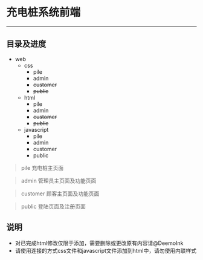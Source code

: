 # 充电桩系统前端

---

## 目录及进度

* web
    * css
        * pile
        * admin
        * ~~customer~~
        * ~~public~~
    * html
        * pile
        * admin
        * ~~customer~~
        * ~~public~~
    * javascript
        * pile
        * admin
        * customer
        * public

> pile    充电桩主页面

> admin    管理员主页面及功能页面
 
> customer 顾客主页面及功能页面
 
> public   登陆页面及注册页面
 
## 说明

* 对已完成html修改仅限于添加，需要删除或更改原有内容请@DeemoInk
* 请使用连接的方式css文件和javascript文件添加到html中，请勿使用内联样式

